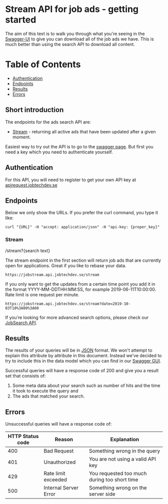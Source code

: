 # Stream API for job ads - getting started

The aim of this text is to walk you through what you're seeing in the [Swagger-UI](https://jobstream.api.jobtechdev.se) to give you can download all of the job ads we have. This is much better than using the search API to download all content.

# Table of Contents
* [Authentication](#Authentication)
* [Endpoints](#Endpoints)
* [Results](#Results)
* [Errors](#Errors)



## Short introduction

The endpoints for the ads search API are:

* [Stream](#Stream) - returning all active ads that have been updated after a given moment.

Easiest way to try out the API is to go to the [swagger page](https://jobstream.api.jobtechdev.se/).
But first you need a key which you need to authenticate yourself.

## Authentication
For this API, you will need to register to get your own API key at [apirequest.jobtechdev.se](https://apirequest.jobtechdev.se)

## Endpoints
Below we only show the URLs. If you prefer the curl command, you type it like:

	curl "{URL}" -H "accept: application/json" -H "api-key: {proper_key}"
	
### Stream 
/stream?{search text}

The stream endpoint in the first section will return job ads that are currently open for applications. Great if you like to rebase your data.

	https://jobstream.api.jobtechdev.se/stream
	
If you only want to get the updates from a certain time point you add it in the format YYYY-MM-DDTHH:MM:SS, for example 2019-06-11T10:00:00. Rate limit is one request per minute.

  	https://jobstream.api.jobtechdev.se/stream?date=2019-10-03T10%3A00%3A00

If you’re looking for more advanced search options, please check our [JobSearch API](https://jobtechdev.se/devguide/apis/jobsearch.html).

## Results
The results of your queries will be in [JSON](https://en.wikipedia.org/wiki/JSON) format. We won't attempt to explain this attribute by attribute in this document. Instead we've decided to try to include this in the data model which you can find in our [Swagger GUI](https://jobsearch.api.jobtechdev.se).

Successful queries will have a response code of 200 and give you a result set that consists of:
1. Some meta data about your search such as number of hits and the time it took to execute the query and 
2. The ads that matched your search. 

## Errors
Unsuccessful queries will have a response code of:

| HTTP Status code | Reason | Explanation |
| ------------- | ------------- | -------------|
| 400 | Bad Request | Something wrong in the query |
| 401 | Unauthorized | You are not using a valid API key |
| 429 | Rate limit exceeded | You requested too much during too short time |
| 500 | Internal Server Error | Something wrong on the server side |


